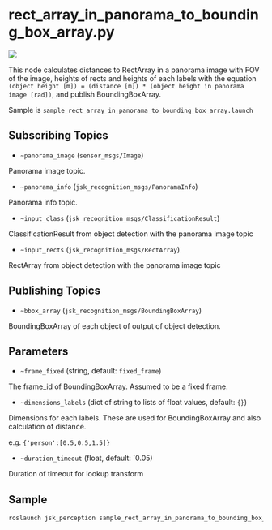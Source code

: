 # rect_array_in_panorama_to_bounding_box_array.py
![](images/rect_array_in_panorama_to_bounding_box_array.gif)

This node calculates distances to RectArray in a panorama image with FOV of the image, heights of rects and heights of each labels with the equation `(object height [m]) = (distance [m]) * (object height in panorama image [rad])`, and publish BoundingBoxArray.

Sample is `sample_rect_array_in_panorama_to_bounding_box_array.launch`

## Subscribing Topics

* `~panorama_image` (`sensor_msgs/Image`)

Panorama image topic.

* `~panorama_info` (`jsk_recognition_msgs/PanoramaInfo`)

Panorama info topic.

* `~input_class` (`jsk_recognition_msgs/ClassificationResult`)

ClassificationResult from object detection with the panorama image topic

* `~input_rects` (`jsk_recognition_msgs/RectArray`)

RectArray from object detection with the panorama image topic

## Publishing Topics

* `~bbox_array` (`jsk_recognition_msgs/BoundingBoxArray`)

BoundingBoxArray of each object of output of object detection.

## Parameters

* `~frame_fixed` (string, default: `fixed_frame`)

The frame_id of BoundingBoxArray. Assumed to be a fixed frame.

* `~dimensions_labels` (dict of string to lists of float values, default: `{}`)

Dimensions for each labels. These are used for BoundingBoxArray and also calculation of distance.

e.g. `{'person':[0.5,0.5,1.5]}`

* `~duration_timeout` (float, default: `0.05)

Duration of timeout for lookup transform

## Sample

```bash
roslaunch jsk_perception sample_rect_array_in_panorama_to_bounding_box_array.launch
```
